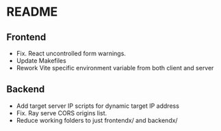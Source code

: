 # README

## Frontend
- Fix. React uncontrolled form warnings.
- Update Makefiles
- Rework Vite specific environment variable from both client and server
## Backend
- Add target server IP scripts for dynamic target IP address
- Fix. Ray serve CORS origins list.
- Reduce working folders to just frontendx/ and backendx/

